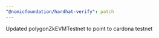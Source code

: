 ```yaml
---
"@nomicfoundation/hardhat-verify": patch
---
```


Updated polygonZkEVMTestnet to point to cardona testnet
